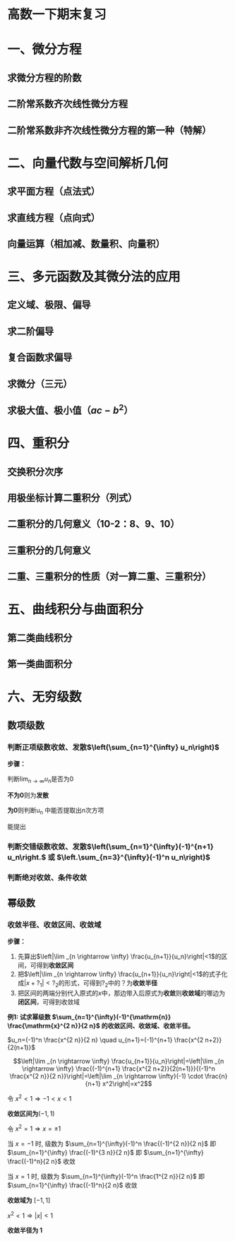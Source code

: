 # 高数一下期末复习

 # 一、微分方程

## 求微分方程的阶数

## 二阶常系数齐次线性微分方程

## 二阶常系数非齐次线性微分方程的第一种（特解）

# 二、向量代数与空间解析几何

## 求平面方程（点法式）

## 求直线方程（点向式）

## 向量运算（相加减、数量积、向量积）

# 三、多元函数及其微分法的应用

## 定义域、极限、偏导

## 求二阶偏导

## 复合函数求偏导

## 求微分（三元）

## 求极大值、极小值（$ac-b^2$）

# 四、重积分

## 交换积分次序

## 用极坐标计算二重积分（列式）

## 二重积分的几何意义（10-2：8、9、10）

## 三重积分的几何意义

## 二重、三重积分的性质（对一算二重、三重积分）

# 五、曲线积分与曲面积分

## 第二类曲线积分

## 第一类曲面积分

# 六、无穷级数

## 数项级数

### 判断正项级数收敛、发散$\left(\sum_{n=1}^{\infty} u_n\right)$

**步骤：**

判断$\lim _{n \rightarrow \infty} u_n$是否为$0$

**不为0**则为**发散**

**为0**则判断$\mathrm{u}_{\mathrm{n}}$ 中能否提取出$n$次方项

能提出

### 判断交错级数收敛、发散$\left(\sum_{n=1}^{\infty}(-1)^{n+1} u_n\right.$ 或 $\left.\sum_{n=3}^{\infty}(-1)^n u_n\right)$

### 判断绝对收敛、条件收敛



## 幂级数

### 收敛半径、收敛区间、收敛域

**步骤：**

1. 先算出$\left|\lim _{n \rightarrow \infty} \frac{u_{n+1}}{u_n}\right|<1$的区间，可得到**收敛区间**
2. 把$\left|\lim _{n \rightarrow \infty} \frac{u_{n+1}}{u_n}\right|<1$的式子化成$\left|x+?_1\right|<?_2$的形式，可得到$?_2$中的$？$为**收敛半径**
3. 把区间的两端分别代入原式的$x$中，那边带入后原式为**收敛**则**收敛域**的哪边为**闭区间**，可得到收敛域



**例1: 试求幂级数 $\sum_{n=1}^{\infty}(-1)^{\mathrm{n}} \frac{\mathrm{x}^{2 n}}{2 n}$ 的收敛区间、收敛域、收敛半径。**

$u_n=(-1)^n \frac{x^{2 n}}{2 n} \quad u_{n+1}=(-1)^{n+1} \frac{x^{2 n+2}}{2(n+1)}$

$$\left|\lim _{n \rightarrow \infty} \frac{u_{n+1}}{u_n}\right|=\left|\lim _{n \rightarrow \infty} \frac{(-1)^{n+1} \frac{x^{2 n+2}}{2(n+1)}}{(-1)^n \frac{x^{2 n}}{2 n}}\right|=\left|\lim _{n \rightarrow \infty}(-1) \cdot \frac{n}{n+1} x^2\right|=x^2$$

令 $x^2<1 \Rightarrow-1<x<1$

**收敛区间为**$(-1,1)$

令 $x^2=1 \Rightarrow x= \pm 1$

当 $x=-1$ 时, 级数为 $\sum_{n=1}^{\infty}(-1)^n \frac{(-1)^{2 n}}{2 n}$ 即 $\sum_{n=1}^{\infty} \frac{(-1)^{3 n}}{2 n}$ 即 $\sum_{n=1}^{\infty} \frac{(-1)^n}{2 n}$ 收敛

当 $x=1$ 时, 级数为 $\sum_{n=1}^{\infty}(-1)^n \frac{1^{2 n}}{2 n}$ 即 $\sum_{n=1}^{\infty} \frac{(-1)^n}{2 n}$ 收敛

**收敛域为** $[-1,1]$

$x^2<1 \Rightarrow|x|<1$ 

**收敛半径为 1**

